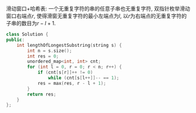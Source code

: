 滑动窗口+哈希表: 一个无重复字符的串的任意子串也无重复字符, 双指针枚举滑动窗口右端点$r$, 使得滑窗无重复字符的最小左端点为$l$, 以$r$为右端点的无重复字符的子串的数目为$r-l+1$.
```cpp
class Solution {
public:
    int lengthOfLongestSubstring(string s) {
        int n = s.size();
        int res = 0;
        unordered_map<int, int> cnt;
        for (int l = 0, r = 0; r < n; r++) {
            if (cnt[s[r]]++ != 0)
                while (cnt[s[l++]]-- == 1);
            res = max(res, r - l + 1);
        }
        return res;
    }
};
```